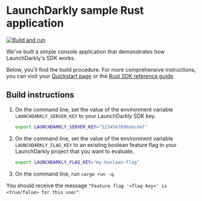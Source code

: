 # LaunchDarkly sample Rust application

[![Build and run](https://github.com/launchdarkly/hello-rust/actions/workflows/ci.yml/badge.svg)](https://github.com/launchdarkly/hello-rust/actions/workflows/ci.yml)

We've built a simple console application that demonstrates how LaunchDarkly's SDK works.

Below, you'll find the build procedure. For more comprehensive instructions, you can visit your [Quickstart page](https://app.launchdarkly.com/quickstart#/) or the [Rust SDK reference guide](https://docs.launchdarkly.com/sdk/server-side/rust).

## Build instructions

1. On the command line, set the value of the environment variable `LAUNCHDARKLY_SERVER_KEY` to your LaunchDarkly SDK key.
    ```bash
    export LAUNCHDARKLY_SERVER_KEY="1234567890abcdef"
    ```
1. On the command line, set the value of the environment variable `LAUNCHDARKLY_FLAG_KEY` to an existing boolean feature flag in your LaunchDarkly project that you want to evaluate.

    ```bash
    export LAUNCHDARKLY_FLAG_KEY="my-boolean-flag"
    ```
1. On the command line, run `cargo run -q`.

You should receive the message `"Feature flag '<flag key>' is <true/false> for this user"`.
